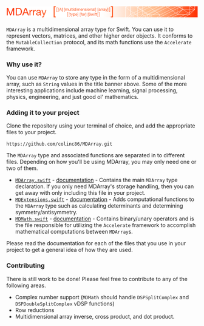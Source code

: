 ![MDArray](https://github.com/colinc86/MDArray/blob/master/Documentation/Images/Title.png?raw=true)
-------------------------------------------

`MDArray` is a multidimensional array type for Swift. You can use it to represent vectors, matrices, and other higher order objects. It conforms to the `MutableCollection` protocol, and its math functions use the `Accelerate` framework.

### Why use it?
You can use `MDArray` to store any type in the form of a multidimensional array, such as `String` values in the title banner above. Some of the more interesting applications include machine learning, signal processing, physics, engineering, and just good ol' mathematics.

### Adding it to your project
Clone the repository using your terminal of choice, and add the appropriate files to your project.
```
https://github.com/colinc86/MDArray.git
```
The `MDArray` type and associated functions are separated in to different files. Depending on how you'll be using MDArray, you may only need one or two of them.
- [`MDArray.swift`](https://github.com/colinc86/MDArray/blob/master/MDArray/MDArray.swift) - [documentation](https://github.com/colinc86/MDArray/blob/master/Documentation/Markdown/MDArray.md) - Contains the main `MDArray` type declaration. If you only need MDArray's storage handling, then you can get away with only including this file in your project.
- [`MDExtensions.swift`](https://github.com/colinc86/MDArray/blob/master/MDArray/MDExtensions.swift) - [documentation](https://github.com/colinc86/MDArray/blob/master/Documentation/Markdown/MDExtensions.md) - Adds computational functions to the `MDArray` type such as calculating determinants and determining symmetry/antisymmetry.
- [`MDMath.swift`](https://github.com/colinc86/MDArray/blob/master/MDArray/MDMath.swift) - [documentation](https://github.com/colinc86/MDArray/blob/master/Documentation/Markdown/MDMath.md) - Contains binary/unary operators and is the file responsible for utilizing the `Accelerate` framework to accomplish mathematical computations between `MDArray`s.

Please read the documentation for each of the files that you use in your project to get a general idea of how they are used.

### Contributing
There is still work to be done! Please feel free to contribute to any of the following areas.

- Complex number support (`MDMath` should handle `DSPSplitComplex` and `DSPDoubleSplitComplex` vDSP functions)
- Row reductions
- Multidimensional array inverse, cross product, and dot product.
